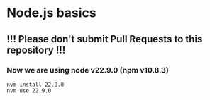 # Node.js basics

## !!! Please don't submit Pull Requests to this repository !!!

### Now we are using node v22.9.0 (npm v10.8.3)

```
nvm install 22.9.0
nvm use 22.9.0
```
